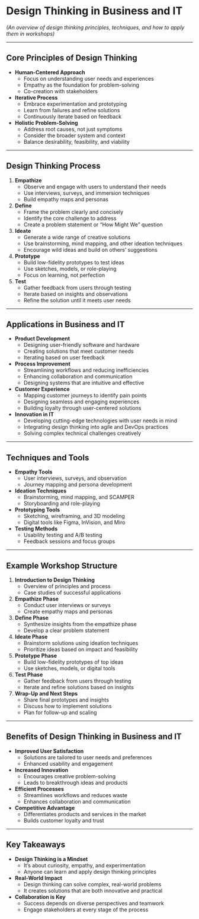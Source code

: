 # Design Thinking in Business and IT

*(An overview of design thinking principles, techniques, and how to apply them in workshops)*

---

## Core Principles of Design Thinking

- **Human-Centered Approach**
  - Focus on understanding user needs and experiences
  - Empathy as the foundation for problem-solving
  - Co-creation with stakeholders
- **Iterative Process**
  - Embrace experimentation and prototyping
  - Learn from failures and refine solutions
  - Continuously iterate based on feedback
- **Holistic Problem-Solving**
  - Address root causes, not just symptoms
  - Consider the broader system and context
  - Balance desirability, feasibility, and viability

---

## Design Thinking Process

1. **Empathize**
   - Observe and engage with users to understand their needs
   - Use interviews, surveys, and immersion techniques
   - Build empathy maps and personas
2. **Define**
   - Frame the problem clearly and concisely
   - Identify the core challenge to address
   - Create a problem statement or “How Might We” question
3. **Ideate**
   - Generate a wide range of creative solutions
   - Use brainstorming, mind mapping, and other ideation techniques
   - Encourage wild ideas and build on others’ suggestions
4. **Prototype**
   - Build low-fidelity prototypes to test ideas
   - Use sketches, models, or role-playing
   - Focus on learning, not perfection
5. **Test**
   - Gather feedback from users through testing
   - Iterate based on insights and observations
   - Refine the solution until it meets user needs

---

## Applications in Business and IT

- **Product Development**
  - Designing user-friendly software and hardware
  - Creating solutions that meet customer needs
  - Iterating based on user feedback
- **Process Improvement**
  - Streamlining workflows and reducing inefficiencies
  - Enhancing collaboration and communication
  - Designing systems that are intuitive and effective
- **Customer Experience**
  - Mapping customer journeys to identify pain points
  - Designing seamless and engaging experiences
  - Building loyalty through user-centered solutions
- **Innovation in IT**
  - Developing cutting-edge technologies with user needs in mind
  - Integrating design thinking into agile and DevOps practices
  - Solving complex technical challenges creatively

---

## Techniques and Tools

- **Empathy Tools**
  - User interviews, surveys, and observation
  - Journey mapping and persona development
- **Ideation Techniques**
  - Brainstorming, mind mapping, and SCAMPER
  - Storyboarding and role-playing
- **Prototyping Tools**
  - Sketching, wireframing, and 3D modeling
  - Digital tools like Figma, InVision, and Miro
- **Testing Methods**
  - Usability testing and A/B testing
  - Feedback sessions and focus groups

---

## Example Workshop Structure

1. **Introduction to Design Thinking**
   - Overview of principles and process
   - Case studies of successful applications
2. **Empathize Phase**
   - Conduct user interviews or surveys
   - Create empathy maps and personas
3. **Define Phase**
   - Synthesize insights from the empathize phase
   - Develop a clear problem statement
4. **Ideate Phase**
   - Brainstorm solutions using ideation techniques
   - Prioritize ideas based on impact and feasibility
5. **Prototype Phase**
   - Build low-fidelity prototypes of top ideas
   - Use sketches, models, or digital tools
6. **Test Phase**
   - Gather feedback from users through testing
   - Iterate and refine solutions based on insights
7. **Wrap-Up and Next Steps**
   - Share final prototypes and insights
   - Discuss how to implement solutions
   - Plan for follow-up and scaling

---

## Benefits of Design Thinking in Business and IT

- **Improved User Satisfaction**
  - Solutions are tailored to user needs and preferences
  - Enhanced usability and engagement
- **Increased Innovation**
  - Encourages creative problem-solving
  - Leads to breakthrough ideas and products
- **Efficient Processes**
  - Streamlines workflows and reduces waste
  - Enhances collaboration and communication
- **Competitive Advantage**
  - Differentiates products and services in the market
  - Builds customer loyalty and trust

---

## Key Takeaways

- **Design Thinking is a Mindset**
  - It’s about curiosity, empathy, and experimentation
  - Anyone can learn and apply design thinking principles
- **Real-World Impact**
  - Design thinking can solve complex, real-world problems
  - It creates solutions that are both innovative and practical
- **Collaboration is Key**
  - Success depends on diverse perspectives and teamwork
  - Engage stakeholders at every stage of the process
